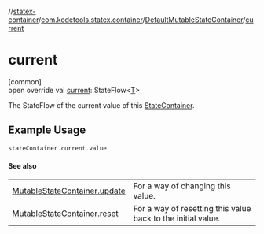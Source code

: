 //[statex-container](../../../index.md)/[com.kodetools.statex.container](../index.md)/[DefaultMutableStateContainer](index.md)/[current](current.md)

# current

[common]\
open override val [current](current.md): StateFlow&lt;[T](index.md)&gt;

The StateFlow of the current value of this [StateContainer](../-state-container/index.md).

## Example Usage

```kotlin
stateContainer.current.value
```

#### See also

| | |
|---|---|
| [MutableStateContainer.update](../-mutable-state-container/update.md) | For a way of changing this value. |
| [MutableStateContainer.reset](../-mutable-state-container/reset.md) | For a way of resetting this value back to the initial value. |
